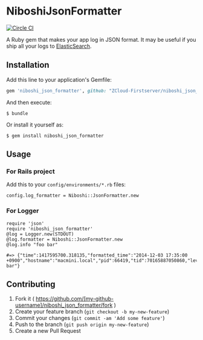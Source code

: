 # NiboshiJsonFormatter

[![Circle CI](https://circleci.com/gh/ZCloud-Firstserver/niboshi_json_formatter/tree/master.svg?style=svg)](https://circleci.com/gh/ZCloud-Firstserver/niboshi_json_formatter/tree/master)

A Ruby gem that makes your app log in JSON format. It may be useful if you ship all your logs to [ElasticSearch](http://www.elasticsearch.org/).

## Installation

Add this line to your application's Gemfile:

```ruby
gem 'niboshi_json_formatter', github: "ZCloud-Firstserver/niboshi_json_formatter"
```

And then execute:

    $ bundle

Or install it yourself as:

    $ gem install niboshi_json_formatter

## Usage

### For Rails project

Add this to your `config/environments/*.rb` files:

```
config.log_formatter = Niboshi::JsonFormatter.new
```
### For Logger

```
require 'json'
require 'niboshi_json_formatter'
@log = Logger.new(STDOUT)
@log.formatter = Niboshi::JsonFormatter.new
@log.info "foo bar"

#=> {"time":1417595700.318135,"formatted_time":"2014-12-03 17:35:00 +0900","hostname":"macmini.local","pid":66419,"tid":70165887050860,"level":"INFO","program_name":null,"message":"foo bar"}
```

## Contributing

1. Fork it ( https://github.com/[my-github-username]/niboshi_json_formatter/fork )
2. Create your feature branch (`git checkout -b my-new-feature`)
3. Commit your changes (`git commit -am 'Add some feature'`)
4. Push to the branch (`git push origin my-new-feature`)
5. Create a new Pull Request
